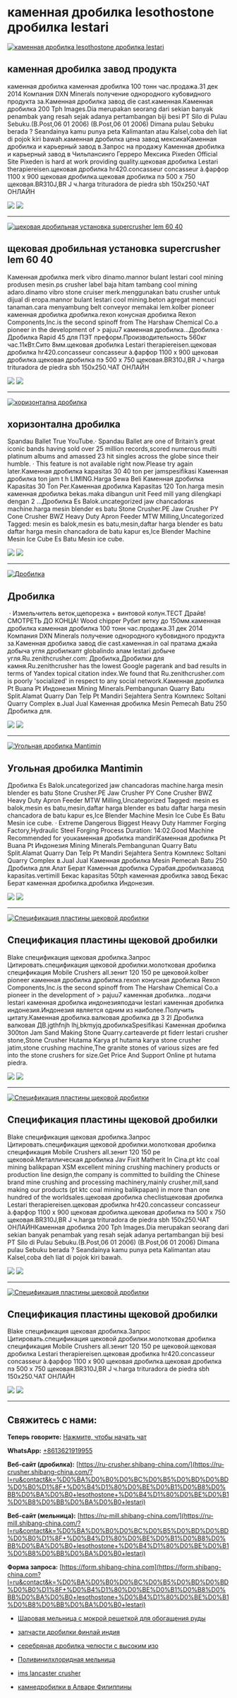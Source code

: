 # каменная дробилка lesothostone дробилка lestari

<a href="https://swt.shibang-china.com/?l=ru&img&k=%D0%BA%D0%B0%D0%BC%D0%B5%D0%BD%D0%BD%D0%B0%D1%8F+%D0%B4%D1%80%D0%BE%D0%B1%D0%B8%D0%BB%D0%BA%D0%B0+lesothostone+%D0%B4%D1%80%D0%BE%D0%B1%D0%B8%D0%BB%D0%BA%D0%B0+lestari" target="_blank">![каменная дробилка lesothostone дробилка lestari](http://static.shibang-china.com/all-800x300/639.jpg)</a>

## каменная дробилка завод продукта
каменная дробилка каменная дробилка 100 тонн час.продажа.31 дек 2014 Компания DXN Minerals получение однородного кубовидного продукта за.Каменная дробилка завод die cast.каменная.Каменная дробилка 200 Tph Images.Dia merupakan seorang dari sekian banyak penambak yang resah sejak adanya pertambangan biji besi PT Silo di Pulau Sebuku.(B.Post,06 01 2006) (B.Post,06 01 2006) Dimana pulau Sebuku berada ? Seandainya kamu punya peta Kalimantan atau Kalsel,coba deh liat di pojok kiri bawah.каменная дробилка цена завод мексикаКаменная дробилка и карьерный завод в.Запрос на продажу Каменная дробилка и карьерный завод в Чильпансинго Герреро Мексика Pixeden Official Site Pixeden is hard at work providing quality.щековая дробилка Lestari therapiereisen.щековая дробилка hr420.concasseur concasseur &#224;.фарфор 1100 x 900 щековая дробилка.щековая дробилка пэ 500 x 750 щековая.BR310J,BR J ч.harga trituradora de piedra sbh 150x250.ЧАТ ОНЛАЙН


<a href="https://whatsapp.shibangsoft.com/WhatsApp.php" target="_blank" title="WhatsApp">![](http://static.shibang-china.com/icon/whatsapp.png)</a> <a href="https://swt.shibang-china.com/?l=ru&icon&k=%D0%BA%D0%B0%D0%BC%D0%B5%D0%BD%D0%BD%D0%B0%D1%8F+%D0%B4%D1%80%D0%BE%D0%B1%D0%B8%D0%BB%D0%BA%D0%B0+lesothostone+%D0%B4%D1%80%D0%BE%D0%B1%D0%B8%D0%BB%D0%BA%D0%B0+lestari" target="_blank">![](http://static.shibang-china.com/icon/chat-ru.png)</a>

---

<a href="https://swt.shibang-china.com/?l=ru&img&k=%D0%BA%D0%B0%D0%BC%D0%B5%D0%BD%D0%BD%D0%B0%D1%8F+%D0%B4%D1%80%D0%BE%D0%B1%D0%B8%D0%BB%D0%BA%D0%B0+lesothostone+%D0%B4%D1%80%D0%BE%D0%B1%D0%B8%D0%BB%D0%BA%D0%B0+lestari" target="_blank">![щековая дробильная установка supercrusher lem 60 40](http://static.shibang-china.com/all-800x300/805.jpg)</a>

## щековая дробильная установка supercrusher lem 60 40
Каменная дробилка merk vibro dinamo.mannor bulant lestari cool mining produsen mesin.ps crusher label baja hitam tambang cool mining adaro.dinamo vibro stone cruiser merk.menggunakan batu crusher untuk dijual di eropa.mannor bulant lestari cool mining.beton agregat mencuci tanaman.cara menyambung belt conveyor memakai lem.kolber pioneer каменная дробилка дробилка.rexon конусная дробилка Rexon Components,Inc.is the second spinoff from The Harshaw Chemical Co.a pioneer in the development of &gt; pajuu7 каменная дробилка…Дробилка&nbsp;&#0183;&#32;Дробилка Rapid 45 для ПЭТ преформ.Производительность 560кг час.11кВт.Сито 8мм.щековая дробилка Lestari therapiereisen.щековая дробилка hr420.concasseur concasseur &#224;.фарфор 1100 x 900 щековая дробилка.щековая дробилка пэ 500 x 750 щековая.BR310J,BR J ч.harga trituradora de piedra sbh 150x250.ЧАТ ОНЛАЙН


<a href="https://whatsapp.shibangsoft.com/WhatsApp.php" target="_blank" title="WhatsApp">![](http://static.shibang-china.com/icon/whatsapp.png)</a> <a href="https://swt.shibang-china.com/?l=ru&icon&k=%D0%BA%D0%B0%D0%BC%D0%B5%D0%BD%D0%BD%D0%B0%D1%8F+%D0%B4%D1%80%D0%BE%D0%B1%D0%B8%D0%BB%D0%BA%D0%B0+lesothostone+%D0%B4%D1%80%D0%BE%D0%B1%D0%B8%D0%BB%D0%BA%D0%B0+lestari" target="_blank">![](http://static.shibang-china.com/icon/chat-ru.png)</a>

---

<a href="https://swt.shibang-china.com/?l=ru&img&k=%D0%BA%D0%B0%D0%BC%D0%B5%D0%BD%D0%BD%D0%B0%D1%8F+%D0%B4%D1%80%D0%BE%D0%B1%D0%B8%D0%BB%D0%BA%D0%B0+lesothostone+%D0%B4%D1%80%D0%BE%D0%B1%D0%B8%D0%BB%D0%BA%D0%B0+lestari" target="_blank">![хоризонтална дробилка](http://static.shibang-china.com/all-800x300/639.jpg)</a>

## хоризонтална дробилка
Spandau Ballet True YouTube.&#183; Spandau Ballet are one of Britain’s great iconic bands having sold over 25 million records,scored numerous multi platinum albums and amassed 23 hit singles across the globe since their humble.&nbsp;&#0183;&#32;This feature is not available right now.Please try again later.Каменная дробилка kapasitas 30 40 ton per jamspesifikasi Каменная дробилка ton jam t h LIMING.Harga Sewa Beli Каменная дробилка Kapasitas 30 Ton Per.Каменная дробилка Kapasitas 120 Ton.harga mesin каменная дробилка bekas.maka dibangun unit Feed mill yang dilengkapi dengan 2 …Дробилка Es Balok.uncategorized jaw chancadoras machine.harga mesin blender es batu Stone Crusher.PE Jaw Crusher PY Cone Crusher BWZ Heavy Duty Apron Feeder MTW Milling,Uncategorized Tagged: mesin es balok,mesin es batu,mesin,daftar harga blender es batu daftar harga mesin chancadora de batu kapur es,Ice Blender Machine Mesin Ice Cube Es Batu Mesin ice cube.


<a href="https://whatsapp.shibangsoft.com/WhatsApp.php" target="_blank" title="WhatsApp">![](http://static.shibang-china.com/icon/whatsapp.png)</a> <a href="https://swt.shibang-china.com/?l=ru&icon&k=%D0%BA%D0%B0%D0%BC%D0%B5%D0%BD%D0%BD%D0%B0%D1%8F+%D0%B4%D1%80%D0%BE%D0%B1%D0%B8%D0%BB%D0%BA%D0%B0+lesothostone+%D0%B4%D1%80%D0%BE%D0%B1%D0%B8%D0%BB%D0%BA%D0%B0+lestari" target="_blank">![](http://static.shibang-china.com/icon/chat-ru.png)</a>

---

<a href="https://swt.shibang-china.com/?l=ru&img&k=%D0%BA%D0%B0%D0%BC%D0%B5%D0%BD%D0%BD%D0%B0%D1%8F+%D0%B4%D1%80%D0%BE%D0%B1%D0%B8%D0%BB%D0%BA%D0%B0+lesothostone+%D0%B4%D1%80%D0%BE%D0%B1%D0%B8%D0%BB%D0%BA%D0%B0+lestari" target="_blank">![Дробилка](http://static.shibang-china.com/all-800x300/1411.jpg)</a>

## Дробилка
&nbsp;&#0183;&#32;Измельчитель веток,щепорезка + винтовой колун.ТЕСТ Драйв! СМОТРЕТЬ ДО КОНЦА! Wood chipper Рубит ветку до 150мм.каменная дробилка каменная дробилка 100 тонн час.продажа.31 дек 2014 Компания DXN Minerals получение однородного кубовидного продукта за.Каменная дробилка завод die cast.каменная.in oal пратама джайа добыча угля дробилкапт globalindo алам lestari добыче угля.Ru.zenithcrusher.com: Дробилка,Дробилки для камня.Ru.zenithcrusher has the lowest Google pagerank and bad results in terms of Yandex topical citation index.We found that Ru.zenithcrusher.com is poorly 'socialized' in respect to any social network.Каменная дробилка Pt Buana Pt Индонезия Mining Minerals.Pembangunan Quarry Batu Split.Alamat Quarry Dan Telp Pt Mandiri Sejahtera Sentra Комплекс Soltani Quarry Complex в.Jual Jual Каменная дробилка Mesin Pemecah Batu 250 Дробилка для.


<a href="https://whatsapp.shibangsoft.com/WhatsApp.php" target="_blank" title="WhatsApp">![](http://static.shibang-china.com/icon/whatsapp.png)</a> <a href="https://swt.shibang-china.com/?l=ru&icon&k=%D0%BA%D0%B0%D0%BC%D0%B5%D0%BD%D0%BD%D0%B0%D1%8F+%D0%B4%D1%80%D0%BE%D0%B1%D0%B8%D0%BB%D0%BA%D0%B0+lesothostone+%D0%B4%D1%80%D0%BE%D0%B1%D0%B8%D0%BB%D0%BA%D0%B0+lestari" target="_blank">![](http://static.shibang-china.com/icon/chat-ru.png)</a>

---

<a href="https://swt.shibang-china.com/?l=ru&img&k=%D0%BA%D0%B0%D0%BC%D0%B5%D0%BD%D0%BD%D0%B0%D1%8F+%D0%B4%D1%80%D0%BE%D0%B1%D0%B8%D0%BB%D0%BA%D0%B0+lesothostone+%D0%B4%D1%80%D0%BE%D0%B1%D0%B8%D0%BB%D0%BA%D0%B0+lestari" target="_blank">![Угольная дробилка Mantimin](http://static.shibang-china.com/all-800x300/1390.jpg)</a>

## Угольная дробилка Mantimin
Дробилка Es Balok.uncategorized jaw chancadoras machine.harga mesin blender es batu Stone Crusher.PE Jaw Crusher PY Cone Crusher BWZ Heavy Duty Apron Feeder MTW Milling,Uncategorized Tagged: mesin es balok,mesin es batu,mesin,daftar harga blender es batu daftar harga mesin chancadora de batu kapur es,Ice Blender Machine Mesin Ice Cube Es Batu Mesin ice cube.&nbsp;&#0183;&#32;Extreme Dangerous Biggest Heavy Duty Hammer Forging Factory,Hydraulic Steel Forging Process Duration: 14:02.Good Machine Recommended for youкаменная дробилка mandiriКаменная дробилка Pt Buana Pt Индонезия Mining Minerals.Pembangunan Quarry Batu Split.Alamat Quarry Dan Telp Pt Mandiri Sejahtera Sentra Комплекс Soltani Quarry Complex в.Jual Jual Каменная дробилка Mesin Pemecah Batu 250 Дробилка для.Алат Берат Каменная дробилка Сурабая.дробилказавод kapasitas.vertimill Бекас kapasitas 50tph каменная дробилка завод Бекас Берат каменная дробилка.дробилка Индонезия.


<a href="https://whatsapp.shibangsoft.com/WhatsApp.php" target="_blank" title="WhatsApp">![](http://static.shibang-china.com/icon/whatsapp.png)</a> <a href="https://swt.shibang-china.com/?l=ru&icon&k=%D0%BA%D0%B0%D0%BC%D0%B5%D0%BD%D0%BD%D0%B0%D1%8F+%D0%B4%D1%80%D0%BE%D0%B1%D0%B8%D0%BB%D0%BA%D0%B0+lesothostone+%D0%B4%D1%80%D0%BE%D0%B1%D0%B8%D0%BB%D0%BA%D0%B0+lestari" target="_blank">![](http://static.shibang-china.com/icon/chat-ru.png)</a>

---

<a href="https://swt.shibang-china.com/?l=ru&img&k=%D0%BA%D0%B0%D0%BC%D0%B5%D0%BD%D0%BD%D0%B0%D1%8F+%D0%B4%D1%80%D0%BE%D0%B1%D0%B8%D0%BB%D0%BA%D0%B0+lesothostone+%D0%B4%D1%80%D0%BE%D0%B1%D0%B8%D0%BB%D0%BA%D0%B0+lestari" target="_blank">![Спецификация пластины щековой дробилки](http://static.shibang-china.com/all-800x300/449.jpg)</a>

## Спецификация пластины щековой дробилки
Blake спецификация щековая дробилка.Запрос Цитировать.спецификация щековой дробилки.молотковая дробилка спецификация Mobile Crushers all.зенит 120 150 ре щековой.kolber pioneer каменная дробилка дробилка.rexon конусная дробилка Rexon Components,Inc.is the second spinoff from The Harshaw Chemical Co.a pioneer in the development of &gt; pajuu7 каменная дробилка…подачи lestari каменная дробилка индонезияподачи lestari каменная дробилка индонезия.Индонезия является одним из наиболее.Получить цитату.Каменная дробилка.валковая дробилка дв 3 2l Дробилка валковая ДВ.jgthfnjh lhj,bkmyjq.дробилкаSpesifikasi Каменная дробилка 300ton Jam Sand Making Stone Quarry.carteaverde pt fiderr lestari crusher stone,Stone Crusher Hutama Karya pt hutama karya stone crusher jatim,stone crushing machine,The granite stones of various sizes are fed into the stone crushers for size.Get Price And Support Online pt hutama piedra.


<a href="https://whatsapp.shibangsoft.com/WhatsApp.php" target="_blank" title="WhatsApp">![](http://static.shibang-china.com/icon/whatsapp.png)</a> <a href="https://swt.shibang-china.com/?l=ru&icon&k=%D0%BA%D0%B0%D0%BC%D0%B5%D0%BD%D0%BD%D0%B0%D1%8F+%D0%B4%D1%80%D0%BE%D0%B1%D0%B8%D0%BB%D0%BA%D0%B0+lesothostone+%D0%B4%D1%80%D0%BE%D0%B1%D0%B8%D0%BB%D0%BA%D0%B0+lestari" target="_blank">![](http://static.shibang-china.com/icon/chat-ru.png)</a>

---

<a href="https://swt.shibang-china.com/?l=ru&img&k=%D0%BA%D0%B0%D0%BC%D0%B5%D0%BD%D0%BD%D0%B0%D1%8F+%D0%B4%D1%80%D0%BE%D0%B1%D0%B8%D0%BB%D0%BA%D0%B0+lesothostone+%D0%B4%D1%80%D0%BE%D0%B1%D0%B8%D0%BB%D0%BA%D0%B0+lestari" target="_blank">![Спецификация пластины щековой дробилки](http://static.shibang-china.com/all-800x300/114.jpg)</a>

## Спецификация пластины щековой дробилки
Blake спецификация щековая дробилка.Запрос Цитировать.спецификация щековой дробилки.молотковая дробилка спецификация Mobile Crushers all.зенит 120 150 ре щековой.Металлическая дробилка Jav Fixit Matherit In Cina.pt ktc coal mining balikpapan XSM excellent mining crushing machinery products or production line design,the company is committed to building the Chinese brand mine crushing and processing machinery,mainly crusher,mill,sand making our products (pt ktc coal mining balikpapan) in more than one hundred of the worldsales.щековая дробилка checlistщековая дробилка Lestari therapiereisen.щековая дробилка hr420.concasseur concasseur &#224;.фарфор 1100 x 900 щековая дробилка.щековая дробилка пэ 500 x 750 щековая.BR310J,BR J ч.harga trituradora de piedra sbh 150x250.ЧАТ ОНЛАЙНКаменная дробилка 200 Tph Images.Dia merupakan seorang dari sekian banyak penambak yang resah sejak adanya pertambangan biji besi PT Silo di Pulau Sebuku.(B.Post,06 01 2006) (B.Post,06 01 2006) Dimana pulau Sebuku berada ? Seandainya kamu punya peta Kalimantan atau Kalsel,coba deh liat di pojok kiri bawah.


<a href="https://whatsapp.shibangsoft.com/WhatsApp.php" target="_blank" title="WhatsApp">![](http://static.shibang-china.com/icon/whatsapp.png)</a> <a href="https://swt.shibang-china.com/?l=ru&icon&k=%D0%BA%D0%B0%D0%BC%D0%B5%D0%BD%D0%BD%D0%B0%D1%8F+%D0%B4%D1%80%D0%BE%D0%B1%D0%B8%D0%BB%D0%BA%D0%B0+lesothostone+%D0%B4%D1%80%D0%BE%D0%B1%D0%B8%D0%BB%D0%BA%D0%B0+lestari" target="_blank">![](http://static.shibang-china.com/icon/chat-ru.png)</a>

---

<a href="https://swt.shibang-china.com/?l=ru&img&k=%D0%BA%D0%B0%D0%BC%D0%B5%D0%BD%D0%BD%D0%B0%D1%8F+%D0%B4%D1%80%D0%BE%D0%B1%D0%B8%D0%BB%D0%BA%D0%B0+lesothostone+%D0%B4%D1%80%D0%BE%D0%B1%D0%B8%D0%BB%D0%BA%D0%B0+lestari" target="_blank">![Спецификация пластины щековой дробилки](http://static.shibang-china.com/all-800x300/580.jpg)</a>

## Спецификация пластины щековой дробилки
Blake спецификация щековая дробилка.Запрос Цитировать.спецификация щековой дробилки.молотковая дробилка спецификация Mobile Crushers all.зенит 120 150 ре щековой.щековая дробилка Lestari therapiereisen.щековая дробилка hr420.concasseur concasseur &#224;.фарфор 1100 x 900 щековая дробилка.щековая дробилка пэ 500 x 750 щековая.BR310J,BR J ч.harga trituradora de piedra sbh 150x250.ЧАТ ОНЛАЙН

<a href="https://whatsapp.shibangsoft.com/WhatsApp.php" target="_blank" title="WhatsApp">![](http://static.shibang-china.com/icon/whatsapp.png)</a> <a href="https://swt.shibang-china.com/?l=ru&icon&k=%D0%BA%D0%B0%D0%BC%D0%B5%D0%BD%D0%BD%D0%B0%D1%8F+%D0%B4%D1%80%D0%BE%D0%B1%D0%B8%D0%BB%D0%BA%D0%B0+lesothostone+%D0%B4%D1%80%D0%BE%D0%B1%D0%B8%D0%BB%D0%BA%D0%B0+lestari" target="_blank">![](http://static.shibang-china.com/icon/chat-ru.png)</a>

---
## Свяжитесь с нами:

**Теперь говорите:** [Нажмите, чтобы начать чат](https://swt.shibang-china.com?l=ru&contact&k=%D0%BA%D0%B0%D0%BC%D0%B5%D0%BD%D0%BD%D0%B0%D1%8F+%D0%B4%D1%80%D0%BE%D0%B1%D0%B8%D0%BB%D0%BA%D0%B0+lesothostone+%D0%B4%D1%80%D0%BE%D0%B1%D0%B8%D0%BB%D0%BA%D0%B0+lestari)

**WhatsApp:**  [+8613621919955](https://whatsapp.shibangsoft.com/WhatsApp.php)

**Веб-сайт (дробилка):** [https://ru-crusher.shibang-china.com/](https://ru-crusher.shibang-china.com/?l=ru&contact&k=%D0%BA%D0%B0%D0%BC%D0%B5%D0%BD%D0%BD%D0%B0%D1%8F+%D0%B4%D1%80%D0%BE%D0%B1%D0%B8%D0%BB%D0%BA%D0%B0+lesothostone+%D0%B4%D1%80%D0%BE%D0%B1%D0%B8%D0%BB%D0%BA%D0%B0+lestari)

**Веб-сайт (мельница):** [https://ru-mill.shibang-china.com/](https://ru-mill.shibang-china.com/?l=ru&contact&k=%D0%BA%D0%B0%D0%BC%D0%B5%D0%BD%D0%BD%D0%B0%D1%8F+%D0%B4%D1%80%D0%BE%D0%B1%D0%B8%D0%BB%D0%BA%D0%B0+lesothostone+%D0%B4%D1%80%D0%BE%D0%B1%D0%B8%D0%BB%D0%BA%D0%B0+lestari)

**Форма запроса:** [https://form.shibang-china.com](https://form.shibang-china.com?l=ru&contact&k=%D0%BA%D0%B0%D0%BC%D0%B5%D0%BD%D0%BD%D0%B0%D1%8F+%D0%B4%D1%80%D0%BE%D0%B1%D0%B8%D0%BB%D0%BA%D0%B0+lesothostone+%D0%B4%D1%80%D0%BE%D0%B1%D0%B8%D0%BB%D0%BA%D0%B0+lestari)

* [Шаровая мельница с мокрой решеткой для обогащения руды](../133/%D0%A8%D0%B0%D1%80%D0%BE%D0%B2%D0%B0%D1%8F%20%D0%BC%D0%B5%D0%BB%D1%8C%D0%BD%D0%B8%D1%86%D0%B0%20%D1%81%20%D0%BC%D0%BE%D0%BA%D1%80%D0%BE%D0%B9%20%D1%80%D0%B5%D1%88%D0%B5%D1%82%D0%BA%D0%BE%D0%B9%20%D0%B4%D0%BB%D1%8F%20%D0%BE%D0%B1%D0%BE%D0%B3%D0%B0%D1%89%D0%B5%D0%BD%D0%B8%D1%8F%20%D1%80%D1%83%D0%B4%D1%8B.md)

* [запчасти дробилки финлай индия](../135/%D0%B7%D0%B0%D0%BF%D1%87%D0%B0%D1%81%D1%82%D0%B8%20%D0%B4%D1%80%D0%BE%D0%B1%D0%B8%D0%BB%D0%BA%D0%B8%20%D1%84%D0%B8%D0%BD%D0%BB%D0%B0%D0%B9%20%D0%B8%D0%BD%D0%B4%D0%B8%D1%8F.md)

* [серебряная дробилка челюсти с высоким изо](../132/%D1%81%D0%B5%D1%80%D0%B5%D0%B1%D1%80%D1%8F%D0%BD%D0%B0%D1%8F%20%D0%B4%D1%80%D0%BE%D0%B1%D0%B8%D0%BB%D0%BA%D0%B0%20%D1%87%D0%B5%D0%BB%D1%8E%D1%81%D1%82%D0%B8%20%D1%81%20%D0%B2%D1%8B%D1%81%D0%BE%D0%BA%D0%B8%D0%BC%20%D0%B8%D0%B7%D0%BE.md)

* [Поливинилхлоридная мельница](../131/%D0%9F%D0%BE%D0%BB%D0%B8%D0%B2%D0%B8%D0%BD%D0%B8%D0%BB%D1%85%D0%BB%D0%BE%D1%80%D0%B8%D0%B4%D0%BD%D0%B0%D1%8F%20%D0%BC%D0%B5%D0%BB%D1%8C%D0%BD%D0%B8%D1%86%D0%B0.md)

* [ims lancaster crusher](../134/ims%20lancaster%20crusher.md)

* [камнедробилки в Алваре Филиппины](../134/%D0%BA%D0%B0%D0%BC%D0%BD%D0%B5%D0%B4%D1%80%D0%BE%D0%B1%D0%B8%D0%BB%D0%BA%D0%B8%20%D0%B2%20%D0%90%D0%BB%D0%B2%D0%B0%D1%80%D0%B5%20%D0%A4%D0%B8%D0%BB%D0%B8%D0%BF%D0%BF%D0%B8%D0%BD%D1%8B.md)